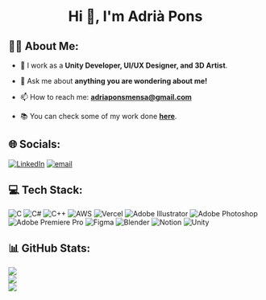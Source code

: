 <h1 align="center">Hi 👋, I'm Adrià Pons</h1>

## 🙋‍♂️ About Me:
- 🌱 I work as a  **Unity Developer, UI/UX Designer, and 3D Artist**.

- 💬 Ask me about **anything you are wondering about me!**

- 📫 How to reach me: **adriaponsmensa@gmail.com**

- 📚 You can check some of my work done [**here**](https://adriaponsmensa.vercel.app/).


## 🌐 Socials:
[![LinkedIn](https://img.shields.io/badge/LinkedIn-%230077B5.svg?logo=linkedin&logoColor=white)](https://linkedin.com/in/adria-pons-mensa) [![email](https://img.shields.io/badge/Email-D14836?logo=gmail&logoColor=white)](mailto:adriaponsmensa@gmail.com) 

## 💻 Tech Stack:
![C](https://img.shields.io/badge/c-%2300599C.svg?style=for-the-badge&logo=c&logoColor=white) ![C#](https://img.shields.io/badge/c%23-%23239120.svg?style=for-the-badge&logo=csharp&logoColor=white) ![C++](https://img.shields.io/badge/c++-%2300599C.svg?style=for-the-badge&logo=c%2B%2B&logoColor=white) ![AWS](https://img.shields.io/badge/AWS-%23FF9900.svg?style=for-the-badge&logo=amazon-aws&logoColor=white) ![Vercel](https://img.shields.io/badge/vercel-%23000000.svg?style=for-the-badge&logo=vercel&logoColor=white) ![Adobe Illustrator](https://img.shields.io/badge/adobe%20illustrator-%23FF9A00.svg?style=for-the-badge&logo=adobe%20illustrator&logoColor=white) ![Adobe Photoshop](https://img.shields.io/badge/adobe%20photoshop-%2331A8FF.svg?style=for-the-badge&logo=adobe%20photoshop&logoColor=white) ![Adobe Premiere Pro](https://img.shields.io/badge/Adobe%20Premiere%20Pro-9999FF.svg?style=for-the-badge&logo=Adobe%20Premiere%20Pro&logoColor=white) ![Figma](https://img.shields.io/badge/figma-%23F24E1E.svg?style=for-the-badge&logo=figma&logoColor=white) ![Blender](https://img.shields.io/badge/blender-%23F5792A.svg?style=for-the-badge&logo=blender&logoColor=white) ![Notion](https://img.shields.io/badge/Notion-%23000000.svg?style=for-the-badge&logo=notion&logoColor=white) ![Unity](https://img.shields.io/badge/unity-%23000000.svg?style=for-the-badge&logo=unity&logoColor=white)
## 📊 GitHub Stats:
![](https://github-readme-stats.vercel.app/api?username=AdriaPm&theme=nord&hide_border=false&include_all_commits=true&count_private=true)<br/>
![](https://nirzak-streak-stats.vercel.app/?user=AdriaPm&theme=nord&hide_border=false)<br/>
![](https://github-readme-stats.vercel.app/api/top-langs/?username=AdriaPm&theme=nord&hide_border=false&include_all_commits=true&count_private=true&layout=compact)
